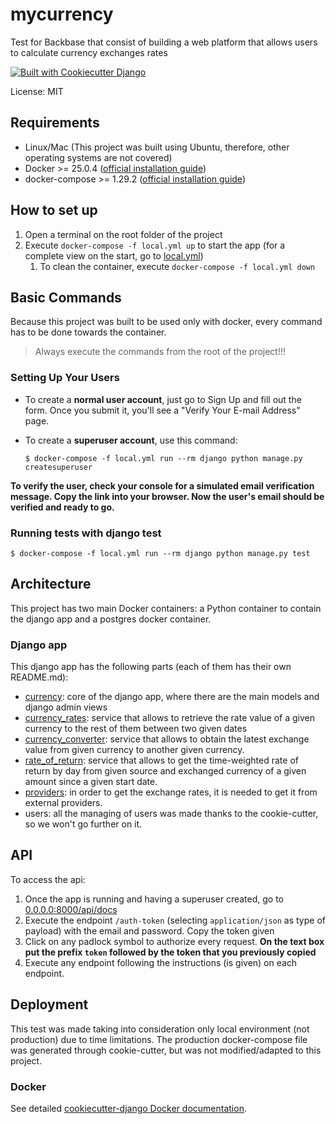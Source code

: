 # mycurrency

Test for Backbase that consist of building a web platform that allows users to calculate currency exchanges rates

[![Built with Cookiecutter Django](https://img.shields.io/badge/built%20with-Cookiecutter%20Django-ff69b4.svg?logo=cookiecutter)](https://github.com/cookiecutter/cookiecutter-django/)

License: MIT

## Requirements

- Linux/Mac (This project was built using Ubuntu, therefore, other operating systems are not covered)
- Docker >= 25.0.4 ([official installation guide](https://docs.docker.com/get-docker/))
- docker-compose >= 1.29.2 ([official installation guide](https://docs.docker.com/compose/install/))

## How to set up

1. Open a terminal on the root folder of the project
2. Execute `docker-compose -f local.yml up` to start the app (for a complete view on the start, go to [local.yml](local.yml))
   1. To clean the container, execute `docker-compose -f local.yml down`

## Basic Commands

Because this project was built to be used only with docker, every command has to be done towards the container.
>Always execute the commands from the root of the project!!!

### Setting Up Your Users

- To create a **normal user account**, just go to Sign Up and fill out the form. Once you submit it, you'll see a "Verify Your E-mail Address" page.

- To create a **superuser account**, use this command:

      $ docker-compose -f local.yml run --rm django python manage.py createsuperuser

**To verify the user, check your console for a simulated email verification message. Copy the link into your browser. Now the user's email should be verified and ready to go.**

### Running tests with django test

    $ docker-compose -f local.yml run --rm django python manage.py test

## Architecture

This project has two main Docker containers: a Python container to contain the django app
and a postgres docker container.

### Django app

This django app has the following parts (each of them has their own README.md):

- [currency](mycurrency/currency/README.md): core of the django app, where there are the main models and django admin views
- [currency_rates](mycurrency/currency_rates/README.md): service that allows to retrieve the rate value of a given currency to the rest of them between two given dates
- [currency_converter](mycurrency/currency_converter/README.md): service that allows to obtain the latest exchange value from given currency to another given currency.
- [rate_of_return](mycurrency/rate_of_return/README.md): service that allows to get the time-weighted rate of return by day from given source and exchanged currency of a given amount since a given start date. 
- [providers](mycurrency/providers/README.md): in order to get the exchange rates, it is needed to get it from external providers.
- users: all the managing of users was made thanks to the cookie-cutter, so we won't go further on it.

## API

To access the api:

1. Once the app is running and having a superuser created, go to [0.0.0.0:8000/api/docs](http://0.0.0.0:8000/api/docs)
2. Execute the endpoint `/auth-token` (selecting `application/json` as type of payload) with the email and password. Copy the token given
3. Click on any padlock symbol to authorize every request. **On the text box put the prefix `token` followed by the token that you previously copied**
4. Execute any endpoint following the instructions (is given) on each endpoint.

## Deployment

This test was made taking into consideration only local environment (not production) due to time limitations.
The production docker-compose file was generated through cookie-cutter, but was not modified/adapted to this project.

### Docker

See detailed [cookiecutter-django Docker documentation](http://cookiecutter-django.readthedocs.io/en/latest/deployment-with-docker.html).
